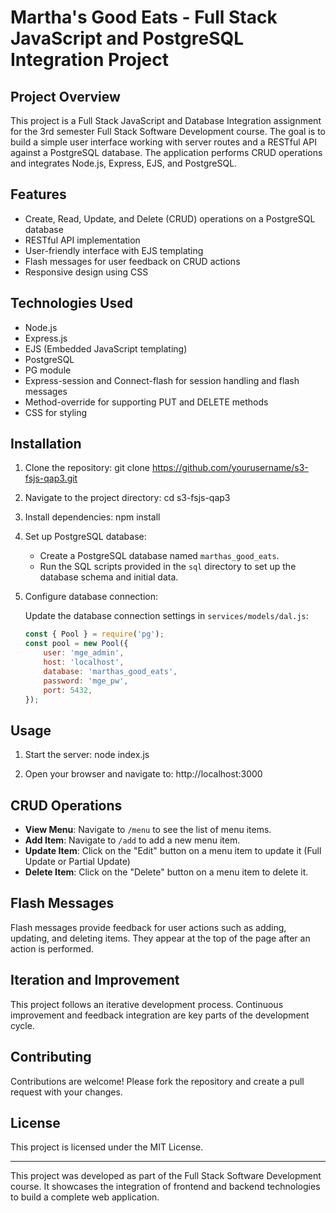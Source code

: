 # Martha's Good Eats - Full Stack JavaScript and PostgreSQL Integration Project

## Project Overview

This project is a Full Stack JavaScript and Database Integration assignment for the 3rd semester Full Stack Software Development course. The goal is to build a simple user interface working with server routes and a RESTful API against a PostgreSQL database. The application performs CRUD operations and integrates Node.js, Express, EJS, and PostgreSQL.

## Features

- Create, Read, Update, and Delete (CRUD) operations on a PostgreSQL database
- RESTful API implementation
- User-friendly interface with EJS templating
- Flash messages for user feedback on CRUD actions
- Responsive design using CSS

## Technologies Used

- Node.js
- Express.js
- EJS (Embedded JavaScript templating)
- PostgreSQL
- PG module
- Express-session and Connect-flash for session handling and flash messages
- Method-override for supporting PUT and DELETE methods
- CSS for styling

## Installation

1. Clone the repository:
    git clone https://github.com/yourusername/s3-fsjs-qap3.git

2. Navigate to the project directory:
    cd s3-fsjs-qap3

3. Install dependencies:
    npm install

4. Set up PostgreSQL database:

    - Create a PostgreSQL database named `marthas_good_eats`.
    - Run the SQL scripts provided in the `sql` directory to set up the database schema and initial data.

5. Configure database connection:

    Update the database connection settings in `services/models/dal.js`:

    ```js
    const { Pool } = require('pg');
    const pool = new Pool({
        user: 'mge_admin',
        host: 'localhost',
        database: 'marthas_good_eats',
        password: 'mge_pw',
        port: 5432,
    });
   
## Usage

1. Start the server:
    node index.js

2. Open your browser and navigate to: http://localhost:3000

## CRUD Operations

- **View Menu**: Navigate to `/menu` to see the list of menu items.
- **Add Item**: Navigate to `/add` to add a new menu item.
- **Update Item**: Click on the "Edit" button on a menu item to update it (Full Update or Partial Update)
- **Delete Item**: Click on the "Delete" button on a menu item to delete it.

## Flash Messages

Flash messages provide feedback for user actions such as adding, updating, and deleting items. They appear at the top of the page after an action is performed.

## Iteration and Improvement

This project follows an iterative development process. Continuous improvement and feedback integration are key parts of the development cycle.

## Contributing

Contributions are welcome! Please fork the repository and create a pull request with your changes.

## License

This project is licensed under the MIT License.

---

This project was developed as part of the Full Stack Software Development course. It showcases the integration of frontend and backend technologies to build a complete web application.
